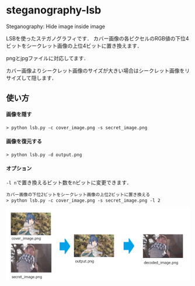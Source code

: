 # steganography-lsb
Steganography: Hide image inside image

LSBを使ったステガノグラフィです．
カバー画像の各ピクセルのRGB値の下位4ビットをシークレット画像の上位4ビットに置き換えます．

pngとjpgファイルに対応してます．

カバー画像よりシークレット画像のサイズが大きい場合はシークレット画像をリサイズして隠します．

## 使い方

#### 画像を隠す

```
> python lsb.py -c cover_image.png -s secret_image.png
```

#### 画像を復元する

```
> python lsb.py -d output.png
```

#### オプション

`-l n`で置き換えるビット数をnビットに変更できます．

```
カバー画像の下位2ビットをシークレット画像の上位2ビットに置き換える
> python lsb.py -c cover_image.png -s secret_image.png -l 2
```

![img](https://raw.githubusercontent.com/ymt117/steganography-lsb/master/lsb_sample.png)
